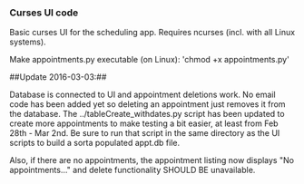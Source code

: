 ### Curses UI code ###

Basic curses UI for the scheduling app. Requires ncurses (incl. with all
Linux systems).

Make appointments.py executable (on Linux): 'chmod +x appointments.py'

##Update 2016-03-03:##

Database is connected to UI and appointment deletions work. No email code
has been added yet so deleting an appointment just removes it from the
database.  The ../tableCreate_withdates.py script has been updated to
create more appointments to make testing a bit easier, at least from Feb
28th - Mar 2nd. Be sure to run that script in the same directory as the UI
scripts to build a sorta populated appt.db file.

Also, if there are no appointments, the appointment listing now displays
"No appointments..." and delete functionality SHOULD BE unavailable.

